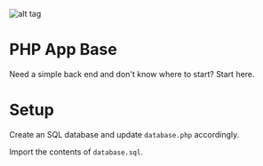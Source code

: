 ![alt tag](https://via.placeholder.com/728x90.png "This is a test image")

# PHP App Base
Need a simple back end and don't know where to start? Start here.

# Setup
Create an SQL database and update `database.php` accordingly.

Import the contents of `database.sql`.